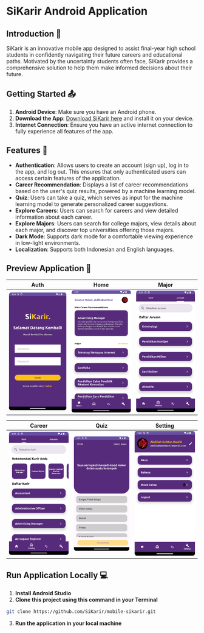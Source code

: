 # SiKarir Android Application

## Introduction 👋

SiKarir is an innovative mobile app designed to assist final-year high school students in confidently navigating their future careers and educational paths. Motivated by the uncertainty students often face, SiKarir provides a comprehensive solution to help them make informed decisions about their future.

## Getting Started 📤
1. **Android Device**: Make sure you have an Android phone.
2. **Download the App**: [Download SiKarir here](https://github.com/SiKarir/mobile-sikarir/releases/tag/SiKarir-Release) and install it on your device.
3. **Internet Connection**: Ensure you have an active internet connection to fully experience all features of the app.

## Features 📱

- **Authentication**: Allows users to create an account (sign up), log in to the app, and log out. This ensures that only authenticated users can access certain features of the application.
- **Career Recommendation**:  Displays a list of career recommendations based on the user's quiz results, powered by a machine learning model.
- **Quiz**: Users can take a quiz, which serves as input for the machine learning model to generate personalized career suggestions.
- **Explore Careers**: Users can search for careers and view detailed information about each career.
- **Explore Majors**: Users can search for college majors, view details about each major, and discover top universities offering those majors.
- **Dark Mode**: Supports dark mode for a comfortable viewing experience in low-light environments.
- **Localization**: Supports both Indonesian and English languages.

## Preview Application 👏
| Auth | Home | Major |
| --- | --- | --- |
| ![](images/auth.png) | ![](images/home.png) | ![](images/major.png) |

| Career | Quiz | Setting |
| --- | --- | --- |
| ![](images/career.png) | ![](images/quiz.png) | ![](images/settings.png) |

## Run Application Locally 💻
1. **Install Android Studio**
2. **Clone this project using this command in your Terminal**
```bash
git clone https://github.com/SiKarir/mobile-sikarir.git
```
3. **Run the application in your local machine**